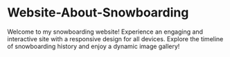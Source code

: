 # Website-About-Snowboarding
Welcome to my snowboarding website! Experience an engaging and interactive site with a responsive design for all devices. Explore the timeline of snowboarding history and enjoy a dynamic image gallery!
